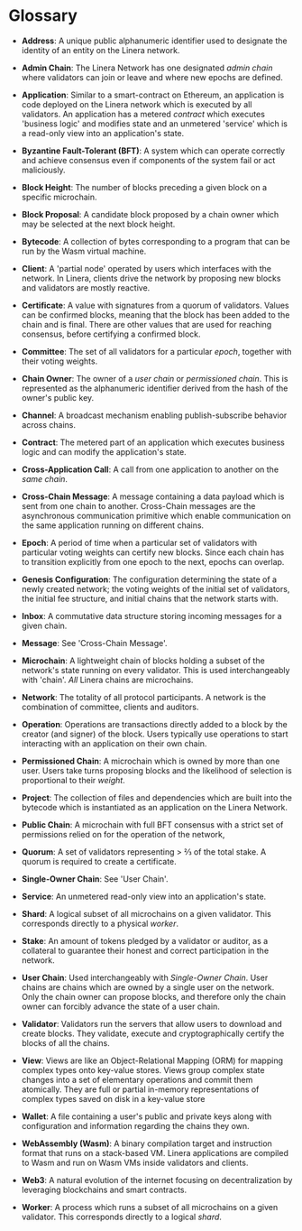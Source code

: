 # Glossary

- **Address**: A unique public alphanumeric identifier used to designate the
  identity of an entity on the Linera network.

- **Admin Chain**: The Linera Network has one designated _admin chain_ where
  validators can join or leave and where new epochs are defined.

- **Application**: Similar to a smart-contract on Ethereum, an application is
  code deployed on the Linera network which is executed by all validators. An
  application has a metered _contract_ which executes 'business logic' and
  modifies state and an unmetered 'service' which is a read-only view into an
  application's state.

- **Byzantine Fault-Tolerant (BFT)**: A system which can operate correctly and
  achieve consensus even if components of the system fail or act maliciously.

- **Block Height**: The number of blocks preceding a given block on a specific
  microchain.

- **Block Proposal**: A candidate block proposed by a chain owner which may be
  selected at the next block height.

- **Bytecode**: A collection of bytes corresponding to a program that can be run
  by the Wasm virtual machine.

- **Client**: A 'partial node' operated by users which interfaces with the
  network. In Linera, clients drive the network by proposing new blocks and
  validators are mostly reactive.

- **Certificate**: A value with signatures from a quorum of validators. Values
  can be confirmed blocks, meaning that the block has been added to the chain
  and is final. There are other values that are used for reaching consensus,
  before certifying a confirmed block.

- **Committee**: The set of all validators for a particular _epoch_, together
  with their voting weights.

- **Chain Owner**: The owner of a _user chain_ or _permissioned chain_. This is
  represented as the alphanumeric identifier derived from the hash of the
  owner's public key.

- **Channel**: A broadcast mechanism enabling publish-subscribe behavior across
  chains.

- **Contract**: The metered part of an application which executes business logic
  and can modify the application's state.

- **Cross-Application Call**: A call from one application to another on the
  _same chain_.

- **Cross-Chain Message**: A message containing a data payload which is sent
  from one chain to another. Cross-Chain messages are the asynchronous
  communication primitive which enable communication on the same application
  running on different chains.

- **Epoch**: A period of time when a particular set of validators with
  particular voting weights can certify new blocks. Since each chain has to
  transition explicitly from one epoch to the next, epochs can overlap.

- **Genesis Configuration**: The configuration determining the state of a newly
  created network; the voting weights of the initial set of validators, the
  initial fee structure, and initial chains that the network starts with.

- **Inbox**: A commutative data structure storing incoming messages for a given
  chain.

- **Message**: See 'Cross-Chain Message'.

- **Microchain**: A lightweight chain of blocks holding a subset of the
  network's state running on every validator. This is used interchangeably with
  'chain'. _All_ Linera chains are microchains.

- **Network**: The totality of all protocol participants. A network is the
  combination of committee, clients and auditors.

- **Operation**: Operations are transactions directly added to a block by the
  creator (and signer) of the block. Users typically use operations to start
  interacting with an application on their own chain.

- **Permissioned Chain**: A microchain which is owned by more than one user.
  Users take turns proposing blocks and the likelihood of selection is
  proportional to their _weight_.

- **Project**: The collection of files and dependencies which are built into the
  bytecode which is instantiated as an application on the Linera Network.

- **Public Chain**: A microchain with full BFT consensus with a strict set of
  permissions relied on for the operation of the network,

- **Quorum**: A set of validators representing > ⅔ of the total stake. A quorum
  is required to create a certificate.

- **Single-Owner Chain**: See 'User Chain'.

- **Service**: An unmetered read-only view into an application's state.

- **Shard**: A logical subset of all microchains on a given validator. This
  corresponds directly to a physical _worker_.

- **Stake**: An amount of tokens pledged by a validator or auditor, as a
  collateral to guarantee their honest and correct participation in the network.

- **User Chain**: Used interchangeably with _Single-Owner Chain_. User chains
  are chains which are owned by a single user on the network. Only the chain
  owner can propose blocks, and therefore only the chain owner can forcibly
  advance the state of a user chain.

- **Validator**: Validators run the servers that allow users to download and
  create blocks. They validate, execute and cryptographically certify the blocks
  of all the chains.

- **View**: Views are like an Object-Relational Mapping (ORM) for mapping
  complex types onto key-value stores. Views group complex state changes into a
  set of elementary operations and commit them atomically. They are full or
  partial in-memory representations of complex types saved on disk in a
  key-value store

- **Wallet**: A file containing a user's public and private keys along with
  configuration and information regarding the chains they own.

- **WebAssembly (Wasm)**: A binary compilation target and instruction format
  that runs on a stack-based VM. Linera applications are compiled to Wasm and
  run on Wasm VMs inside validators and clients.

- **Web3**: A natural evolution of the internet focusing on decentralization by
  leveraging blockchains and smart contracts.

- **Worker**: A process which runs a subset of all microchains on a given
  validator. This corresponds directly to a logical _shard_.
